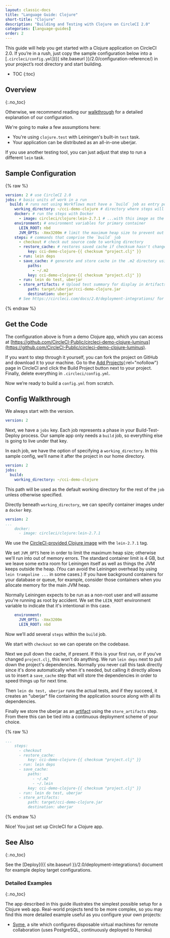 ```yaml
---
layout: classic-docs
title: "Language Guide: Clojure"
short-title: "Clojure"
description: "Building and Testing with Clojure on CircleCI 2.0"
categories: [language-guides]
order: 2
---
```


This guide will help you get started with a Clojure application on CircleCI 2.0. If you’re in a rush, just copy the sample configuration below into a [`.circleci/config.yml`]({{ site.baseurl }}/2.0/configuration-reference/) in your project’s root directory and start building.

* TOC
{:toc}

## Overview
{:.no_toc}

Otherwise, we recommend reading our [walkthrough](#config-walkthrough) for a detailed explanation of our configuration.

We're going to make a few assumptions here:

* You're using `clojure.test` with Leiningen's built-in `test` task.
* Your application can be distributed as an all-in-one uberjar.

If you use another testing tool, you can just adjust that step to run a different `lein` task.

## Sample Configuration

{% raw %}

```yaml
version: 2 # use CircleCI 2.0
jobs: # basic units of work in a run
  build: # runs not using Workflows must have a `build` job as entry point
    working_directory: ~/cci-demo-clojure # directory where steps will run
    docker: # run the steps with Docker
      - image: circleci/clojure:lein-2.7.1 # ...with this image as the primary container; this is where all `steps` will run
    environment: # environment variables for primary container
      LEIN_ROOT: nbd
      JVM_OPTS: -Xmx3200m # limit the maximum heap size to prevent out of memory errors
    steps: # commands that comprise the `build` job
      - checkout # check out source code to working directory
      - restore_cache: # restores saved cache if checksum hasn't changed since the last run
          key: cci-demo-clojure-{{ checksum "project.clj" }}
      - run: lein deps
      - save_cache: # generate and store cache in the .m2 directory using a key template
          paths:
            - ~/.m2
          key: cci-demo-clojure-{{ checksum "project.clj" }}
      - run: lein do test, uberjar
      - store_artifacts: # Upload test summary for display in Artifacts: https://circleci.com/docs/2.0/artifacts/ 
          path: target/uberjar/cci-demo-clojure.jar
          destination: uberjar
      # See https://circleci.com/docs/2.0/deployment-integrations/ for deploy examples     
```

{% endraw %}

## Get the Code

The configuration above is from a demo Clojure app, which you can access at [https://github.com/CircleCI-Public/circleci-demo-clojure-luminus](https://github.com/CircleCI-Public/circleci-demo-clojure-luminus).

If you want to step through it yourself, you can fork the project on GitHub and download it to your machine. Go to the [Add Projects](https://circleci.com/add-projects){:rel="nofollow"} page in CircleCI and click the Build Project button next to your project. Finally, delete everything in `.circleci/config.yml`.

Now we’re ready to build a `config.yml` from scratch.

## Config Walkthrough

We always start with the version.

```yaml
version: 2
```

Next, we have a `jobs` key. Each job represents a phase in your Build-Test-Deploy process. Our sample app only needs a `build` job, so everything else is going to live under that key.

In each job, we have the option of specifying a `working_directory`. In this sample config, we’ll name it after the project in our home directory.

```yaml
version: 2
jobs:
  build:
    working_directory: ~/cci-demo-clojure
```

This path will be used as the default working directory for the rest of the `job` unless otherwise specified.

Directly beneath `working_directory`, we can specify container images under a `docker` key.

```yaml
version: 2
...
    docker:
      - image: circleci/clojure:lein-2.7.1
```

We use the [CircleCI-provided Clojure image](https://circleci.com/docs/2.0/circleci-images/#clojure) with the `lein-2.7.1` tag.

We set `JVM_OPTS` here in order to limit the maximum heap size; otherwise we'll run into out of memory errors. The standard container limit is 4 GB, but we leave some extra room for Leiningen itself as well as things the JVM keeps outside the heap. (You can avoid the Leiningen overhead by using `lein trampoline ...` in some cases.) If you have background containers for your database or queue, for example, consider those containers when you allocate memory for the main JVM heap.

Normally Leiningen expects to be run as a non-root user and will assume you're running as root by accident. We set the `LEIN_ROOT` environment variable to indicate that it's intentional in this case. 

```yaml
    environment:
      JVM_OPTS: -Xmx3200m
      LEIN_ROOT: nbd
```

Now we’ll add several `steps` within the `build` job.

We start with `checkout` so we can operate on the codebase.

Next we pull down the cache, if present. If this is your first run, or if you've changed `project.clj`, this won't do anything. We run `lein deps` next to pull down the project's dependencies. Normally you never call this task directly since it's done automatically when it's needed, but calling it directly allows us to insert a `save_cache` step that will store the dependencies in order to speed things up for next time.

Then `lein do test, uberjar` runs the actual tests, and if they succeed, it creates an "uberjar" file containing the application source along with all its dependencies.

Finally we store the uberjar as an [artifact](https://circleci.com/docs/1.0/build-artifacts/) using the `store_artifacts` step. From there this can be tied into a continuous deployment scheme of your choice.

{% raw %}
```yaml
...
    steps:
      - checkout
      - restore_cache:
          key: cci-demo-clojure-{{ checksum "project.clj" }}
      - run: lein deps
      - save_cache:
          paths:
            - ~/.m2
            - ~/.lein
          key: cci-demo-clojure-{{ checksum "project.clj" }}
      - run: lein do test, uberjar
      - store_artifacts:
          path: target/cci-demo-clojure.jar
          destination: uberjar
```
{% endraw %}

Nice! You just set up CircleCI for a Clojure app.

## See Also
{:.no_toc}

See the [Deploy]({{ site.baseurl }}/2.0/deployment-integrations/) document for example deploy target configurations.

### Detailed Examples
{:.no_toc}

The app described in this guide illustrates the simplest possible setup for a Clojure web app. Real-world projects tend to be more complex, so you may find this more detailed example useful as you configure your own projects:

* [Syme](https://github.com/technomancy/syme/blob/master/.circleci/config.yml), a site which configures disposable virtual machines for remote collaboration (uses PostgreSQL, continuously deployed to Heroku)

